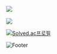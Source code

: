 <img src="https://github-readme-stats.vercel.app/api/top-langs/?username=isayaksh&layout=compact"><br><br>
<img src="https://github-readme-stats.vercel.app/api?username=isayaksh&show_icons=true">

<!-- Baek Joon -->
[![Solved.ac프로필](http://mazassumnida.wtf/api/v2/generate_badge?boj=isayaksh)](https://solved.ac/isayaksh)

<!---
isayaksh/isayaksh is a ✨ special ✨ repository because its `README.md` (this file) appears on your GitHub profile.
You can click the Preview link to take a look at your changes.
--->

![Footer](https://capsule-render.vercel.app/api?type=waving&color=auto&height=200&section=footer)
